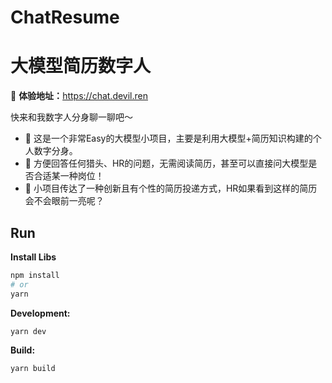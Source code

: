 # ChatResume

# 大模型简历数字人

🚀 **体验地址：**<https://chat.devil.ren>

快来和我数字人分身聊一聊吧～

- 🐜 这是一个非常Easy的大模型小项目，主要是利用大模型+简历知识构建的个人数字分身。
- 🚗 方便回答任何猎头、HR的问题，无需阅读简历，甚至可以直接问大模型是否合适某一种岗位！
- 🤩 小项目传达了一种创新且有个性的简历投递方式，HR如果看到这样的简历会不会眼前一亮呢？

## Run

**Install Libs**

```bash
npm install
# or
yarn
```

**Development:**

```bash
yarn dev
```

**Build:**

```bash
yarn build
```
